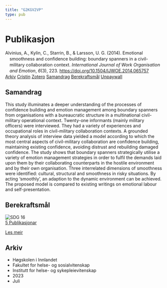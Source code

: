 ```yaml
---
title: "G2KGV2VP"
type: pub
---
```

<h1>Publikasjon</h1>
<article id="csl-bib-container-G2KGV2VP" class="csl-bib-container">
  <div class="csl-bib-body" style="line-height: 1.35; padding-left: 1em; text-indent:-1em;">
  <div class="csl-entry">Alvinius, A., Kylin, C., Starrin, B., &amp; Larsson, U. G. (2014). Emotional smoothness and confidence building: boundary spanners in a civil-military collaboration context. <i>International Journal of Work Organisation and Emotion</i>, <i>6</i>(3), 223. <a href="https://doi.org/10.1504/IJWOE.2014.065757">https://doi.org/10.1504/IJWOE.2014.065757</a></div>
</div>
  <div class="csl-bib-buttons">
    <a href="#taxonomy-article-G2KGV2VP" class="csl-bib-button">Arkiv</a>
    <a href="https://app.cristin.no/results/show.jsf?id=2162592" alt="Cristin URL" class="csl-bib-button">Cristin</a>
    <a href="http://zotero.org/groups/5402882/items/G2KGV2VP" alt="Zotero URL" class="csl-bib-button">Zotero</a>
    <a href="#abstract-article-G2KGV2VP" class="csl-bib-button">Samandrag</a>
    <a href="#sdg-article-G2KGV2VP" class="csl-bib-button">Berekraftsmål</a>
    <a href="https://doi.org/10.1504/ijwoe.2014.065757" class="csl-bib-button">Unpaywall</a>
  </div>
  <div id="csl-bib-meta-container-G2KGV2VP"></div>
</article>
<div id="csl-bib-meta-G2KGV2VP" class="csl-bib-meta">
  <article id="abstract-article-G2KGV2VP" class="abstract-article">
    <h1>Samandrag</h1>
    This study illuminates a deeper understanding of the processes of confidence building and emotion management among boundary spanners from organisations with a bureaucratic structure in a multinational civil-military operational context. Twenty-one informants (mainly military officers) were interviewed. They had a variety of experiences and occupational roles in civil-military collaboration contexts. A grounded theory analysis of interview data yielded a model according to which the most central aspects of civil-military collaboration are confidence building, maintaining existing confidence, avoiding distrust and rebuilding damaged confidence. The study shows that boundary spanners strategically utilise a variety of emotion management strategies in order to fulfil the demands laid upon them by their collaborating counterparts in the hostile environment and by their own organisation. Three interrelated dimensions of smoothness were identified: cultural, structural and smoothness in risky situations. By acting ‘smoothly’, an adaption to the dynamic environment can be achieved. The proposed model is compared to existing writings on emotional labour and self-presentation.
  </article>
  <article id="sdg-article-G2KGV2VP" class="sdg-article">
    <h1>Berekraftsmål</h1>
    <div class="sdg-container"><div id="sdg16" class="sdg"> <img src="{{< params subfolder >}}images/sdg/sdg16_no.png" class="image" alt="SDG 16"> <div class="sdg-overlay"> <a href="{{< params subfolder >}}no/archive/?sdg=16#archive" class="sdg-publication-count"><span>5</span> Publikasjonar</a> <p><a href="NA" class="sdg-read-more">Les meir</a></p> </div> </div></div>
  </article>
  <article id="taxonomy-article-G2KGV2VP" class="taxonomy-article">
    <h1>Arkiv</h1>
    <ul>
      <li>Høgskolen i Innlandet</li>
      <li>Fakultet for helse- og sosialvitenskap</li>
      <li>Institutt for helse- og sykepleievitenskap</li>
      <li>2023</li>
      <li>Juli</li>
    </ul>
  </article>
</div>
